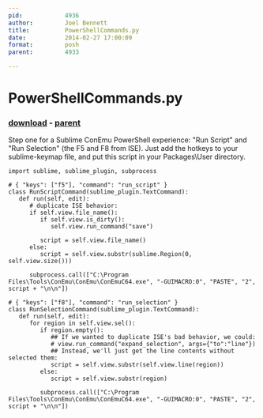 ```yaml
---
pid:            4936
author:         Joel Bennett
title:          PowerShellCommands.py
date:           2014-02-27 17:00:09
format:         posh
parent:         4933

---
```


# PowerShellCommands.py

### [download](//scripts/4936.ps1) - [parent](//scripts/4933.md)

Step one for a Sublime ConEmu PowerShell experience: "Run Script" and "Run Selection" (the F5 and F8 from ISE). Just add the hotkeys to your sublime-keymap file, and put this script in your Packages\User directory.

```posh
import sublime, sublime_plugin, subprocess

# { "keys": ["f5"], "command": "run_script" }
class RunScriptCommand(sublime_plugin.TextCommand):
   def run(self, edit):
      # duplicate ISE behavior:          
      if self.view.file_name():
         if self.view.is_dirty():
            self.view.run_command("save")

         script = self.view.file_name()
      else:
         script = self.view.substr(sublime.Region(0, self.view.size()))

      subprocess.call(["C:\Program Files\Tools\ConEmu\ConEmu\ConEmuC64.exe", "-GUIMACRO:0", "PASTE", "2", script + "\n\n"])

# { "keys": ["f8"], "command": "run_selection" }
class RunSelectionCommand(sublime_plugin.TextCommand):
   def run(self, edit):
      for region in self.view.sel():
         if region.empty():
            ## If we wanted to duplicate ISE's bad behavior, we could:
            # view.run_command("expand_selection", args={"to":"line"})
            ## Instead, we'll just get the line contents without selected them:
            script = self.view.substr(self.view.line(region))
         else:
            script = self.view.substr(region)

         subprocess.call(["C:\Program Files\Tools\ConEmu\ConEmu\ConEmuC64.exe", "-GUIMACRO:0", "PASTE", "2", script + "\n\n"])

```
